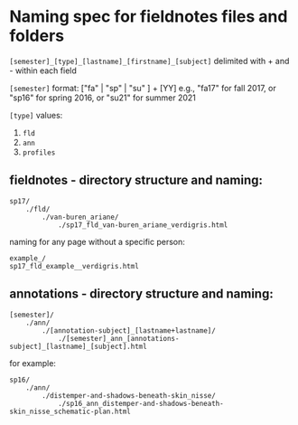 # Naming spec for fieldnotes files and folders

`[semester]_[type]_[lastname]_[firstname]_[subject]`
delimited with + and - within each field

`[semester]` format:
\["fa" | "sp" | "su" ] + [YY]
e.g., "fa17" for fall 2017, or "sp16" for spring 2016, or "su21" for summer 2021

`[type]` values:
  1. `fld`
  2. `ann`
  3. `profiles`

## fieldnotes - directory structure and naming:

```
sp17/
	./fld/
		./van-buren_ariane/
			./sp17_fld_van-buren_ariane_verdigris.html
```

naming for any page without a specific person:
```
example_/
sp17_fld_example__verdigris.html
```

## annotations - directory structure and naming:
```
[semester]/
	./ann/
		./[annotation-subject]_[lastname+lastname]/
			./[semester]_ann_[annotations-subject]_[lastname]_[subject].html
```

for example:
```
sp16/
	./ann/	
		./distemper-and-shadows-beneath-skin_nisse/
			./sp16_ann_distemper-and-shadows-beneath-skin_nisse_schematic-plan.html
```


